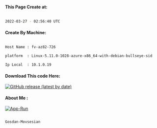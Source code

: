 
   
#### This Page Create at:

```bash

2022-03-27 - 02:56:40 UTC

```

#### Create By Machine:

```bash

Host Name : fv-az82-726

platform  : Linux-5.11.0-1028-azure-x86_64-with-debian-bullseye-sid

Ip Local  : 10.1.0.19

```
#### Download This code Here:

[![GitHub release (latest by date)](https://img.shields.io/github/v/release/Gosdan-Movsesian/Gosdan?style=for-the-badge&label=Download)](https://github.com/Gosdan-Movsesian/Gosdan/releases) 

</p> 

#### About Me :

[![App-Run](https://github.com/Gosdan-Movsesian/Gosdan/actions/workflows/App-Run.yml/badge.svg)](https://github.com/Gosdan-Movsesian/Gosdan/actions/workflows/App-Run.yml)

```bash

Gosdan-Movsesian

```

